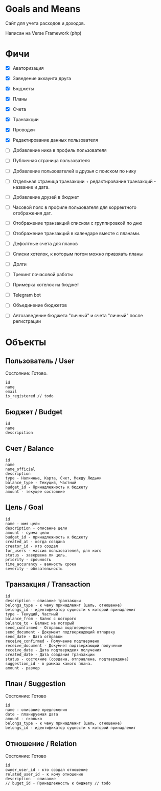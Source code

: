# Goals and Means
Сайт для учета расходов и доходов. 

Написан на Verse Framework (php)

# Фичи
- [x] Аваторизация
- [x] Заведение аккаунта друга
- [x] Бюджеты
- [x] Планы
- [x] Счета
- [x] Транзакции
- [x] Проводки
- [x] Редактирование данных пользователя
- [ ] Добавление ника в профиль пользователя
- [ ] Публичная страница пользователя
- [ ] Добавление пользователей в друзья с поиском по нику
- [ ] Отдельная страница транзакции + редактирование транзакций - название и дата.
- [ ] Добавление друзей в бюджет
- [ ] Часовой пояс в профиле пользователя для корректного отображения дат.
- [ ] Отображение транзакций списком c группировкой по дню
- [ ] Отображение транзакций в календаре вместе с планами.
- [ ] Дефолтные счета для планов
- [ ] Списки хотелок, к которым потом можно привзяать планы
- [ ] Долги
- [ ] Трекинг почасовой работы
- [ ] Примерка хотелок на бюджет
- [ ] Telegram bot
- [ ] Объединение бюджетов
- [ ] Автозаведение бюджета "личный" и счета "личный" после регистрации


# Объекты
## Пользователь / User
Состояние: Готово.

```
id 
name
email
is_registered // todo
```

## Бюджет / Budget

```
id 
name
descripition
```


## Счет / Balance

```
id
name
name_official 
description
type - Наличные, Карта, Счет, Между Людьми 
balance_type - Текущий, Частный
budget_id - Принадлежность к бюджету
amount - текущее состояние 
```

## Цель / Goal

```
id
name - имя цели
description - описание цели
amount - сумма цели
budget_id - принадлежность к бюджету
created_at - когда создана
creator_id - кто cоздал
for_users - массив пользователей, для кого
status - завершена ли цель.
priority - срочность
time_accurancy - важность срока 
severity - обязательность
```

## Транзакция / Transaction

```
id
description - описание транзакции
belongs_type - к чему принадлежит (цель, отношение)
belongs_id - идентификатор сущности к которой принадлежит
type - Текущий, Частный
balance_from - Балнс с которого
balance_to - Баланс на который
send_confirmed - Отправка подтверждена
send_document - Документ подтвержадющий отпарвку
send_date - Дата отправки 
receive_confirmed - Получение подтвержено
receive_document - Докумнет подтвержающий получение
receive_date - Дата подтверждеия получения
created_date - Дата создания транзакции
status - состояние (создана, отправлена, подтверждена)
suggestion_id - в рамках какого плана.
amount - размер
```

## План / Suggestion
Состояние: Готово
```
id
name - описание предложения
date - планируемая дата
amount - сколько
belongs_type - к чему принадлежит (цель, отношение)
belongs_id - идентификатор сущности к которой принадлежит
```

## Отношение / Relation
Состояние: Готово

```
id
owner_user_id - кто создал отношение
related_user_id - к кому отношение 
description - описание
// buget_id - Принадлежность к бюджету // todo 
```

